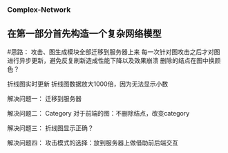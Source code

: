 ### Complex-Network

## 在第一部分首先构造一个复杂网络模型
#思路：
攻击、图生成模块全部迁移到服务器上来
每一次针对图攻击之后才对图进行异步更新，避免反复刷新造成性能下降以及效果崩溃
删除的结点在图中换颜色？

折线图实时更新
折线图数据放大1000倍，因为无法显示小数

解决问题一：
迁移到服务器

解决问题二：
Category
对于前端的图：不删除结点，改变category

解决问题三：
折线图显示正确？

解决问题四：
攻击模式的选择：放到服务器上做借助前后端交互